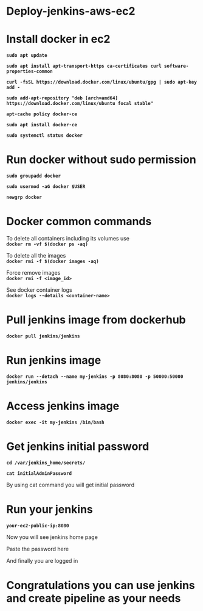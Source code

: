 # Deploy-jenkins-aws-ec2

# Install docker in ec2
  
**`sudo apt update`**

**`sudo apt install apt-transport-https ca-certificates curl software-properties-common`**

**`curl -fsSL https://download.docker.com/linux/ubuntu/gpg | sudo apt-key add -`**

**`sudo add-apt-repository "deb [arch=amd64] https://download.docker.com/linux/ubuntu focal stable"`**

**`apt-cache policy docker-ce`**

**`sudo apt install docker-ce`**

**`sudo systemctl status docker`**

# Run docker without sudo permission

**`sudo groupadd docker`**

**`sudo usermod -aG docker $USER`**

**`newgrp docker`**


# Docker common commands
  
  To delete all containers including its volumes use \
  **`docker rm -vf $(docker ps -aq)`**
    
  To delete all the images\
  **`docker rmi -f $(docker images -aq)`**

  Force remove images\
  **`docker rmi -f <image_id> `**
  
  See docker container logs\
  **`docker logs --details <container-name>`**
  
# Pull jenkins image from dockerhub

  **`docker pull jenkins/jenkins`**
  
# Run jenkins image 

  **`docker run --detach --name my-jenkins -p 8080:8080 -p 50000:50000 jenkins/jenkins`**
  
# Access jenkins image

  **`docker exec -it my-jenkins /bin/bash`**
  
# Get jenkins initial password

  **`cd /var/jenkins_home/secrets/`**
  
  **`cat initialAdminPassword`**
  
  By using cat command you will get initial password
  
# Run your jenkins 

  **`your-ec2-public-ip:8080`**
  
  Now you will see jenkins home page
  
  Paste the password here
  
  And finally you are logged in
  
# Congratulations you can use jenkins and create pipeline as your needs


